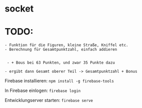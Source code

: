 # socket

# TODO:

    - Funktion für die Figuren, kleine Straße, Kniffel etc. 
    - Berechnung für Gesamtpunktzahl, einfach addieren
   
   
     - + Bous bei 63 Punkten, und zwar 35 Punkte dazu

    - ergibt dann Gesamt oberer Teil -> Gesamtpunktzahl + Bonus



Firebase installieren:
`npm install -g firebase-tools`

In Firebase einlogen:
`firebase login`

Entwicklungserver starten:
`firebase serve`
